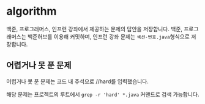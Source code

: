 # algorithm
백준, 프로그래머스, 인프런 강좌에서 제공하는 문제의 답안을 저장합니다.
백준, 프로그래머스는 백준허브를 이용해 커밋하며, 인프런 강좌 문제는 ```섹션-번호.java```형식으로 저장합니다.

## 어렵거나 못 푼 문제
어렵거나 못 푼 문제는 코드 내 주석으로 //hard를 입력했습니다.

해당 문제는 프로젝트의 루트에서 ```grep -r 'hard' *.java``` 커맨드로 검색 가능합니다.
